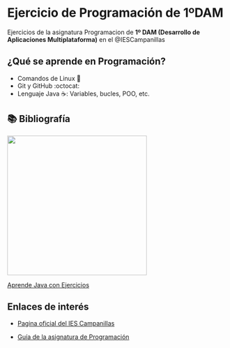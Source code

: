 # Ejercicio de Programación de 1ºDAM
Ejercicios de la asignatura Programacion de **1º DAM (Desarrollo de Aplicaciones Multiplataforma)** en el @IESCampanillas

## ¿Qué se aprende en Programación?

* Comandos de Linux :penguin:
* Git y GitHub :octocat:
* Lenguaje Java :coffee:: Variables, bucles, POO, etc.

## :books: Bibliografía

<img width="320px" src="/Imágenes/Java.jpg">

[Aprende Java con Ejercicios](https://leanpub.com/aprendejava)

## Enlaces de interés

* [Pagina oficial del IES Campanillas](http://iescampanillas.com/)

* [Guía de la asignatura de Programación](https://github.com/LuisJoseSanchez/programacion)
